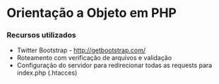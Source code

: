 # Orientação a Objeto em PHP

### Recursos utilizados
* Twitter Bootstrap - http://getbootstrap.com/
* Roteamento com verificação de arquivos e validação
* Configuração do servidor para redirecionar todas as requests para index.php (.htacces)
